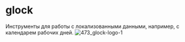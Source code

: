 # glock
Инструменты для работы с локализованными данными, например, с календарем рабочих дней.
![473_glock-logo-1](https://user-images.githubusercontent.com/22119973/32717900-6c678f6a-c86c-11e7-9426-58e330360fac.jpg)
